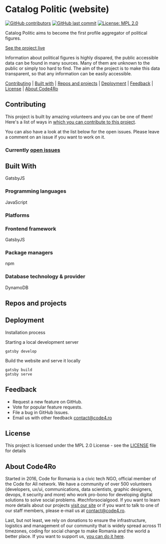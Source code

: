 # Catalog Politic (website) 

[![GitHub contributors](https://img.shields.io/github/contributors/code4romania/catalog-politic.svg?style=for-the-badge)](https://github.com/code4romania/catalog-politic/graphs/contributors) [![GitHub last commit](https://img.shields.io/github/last-commit/code4romania/catalog-politic.svg?style=for-the-badge)](https://github.com/code4romania/catalog-politic/commits/master) [![License: MPL 2.0](https://img.shields.io/badge/license-MPL%202.0-brightgreen.svg?style=for-the-badge)](https://opensource.org/licenses/MPL-2.0)

Catalog Politic aims to become the first profile aggregator of political figures.

[See the project live](https://xd.adobe.com/spec/5328b672-cd71-431d-5a44-c4ddcb08eb40-2519/)

Information about political figures is highly dispared, the public accessible data can be found in many sources. Many of them are unknown to the public or simply too hard to find. The aim of the project is to make this data transparent, so that any information can be easily accessible.  

[Contributing](#contributing) | [Built with](#built-with) | [Repos and projects](#repos-and-projects) | [Deployment](#deployment) | [Feedback](#feedback) | [License](#license) | [About Code4Ro](#about-code4ro)

## Contributing

This project is built by amazing volunteers and you can be one of them! Here's a list of ways in [which you can contribute to this project](https://github.com/code4romania/ce-ma-fac/blob/develop/.github/CONTRIBUTING.md).

You can also have a look at the list below for the open issues. Please leave a comment on an issue if you want to work on it.
### Currently [open issues](https://github.com/code4romania/catalog-politic/issues)

## Built With

GatsbyJS

### Programming languages

JavaScript

### Platforms

### Frontend framework

GatsbyJS

### Package managers

npm

### Database technology & provider

DynamoDB

## Repos and projects

## Deployment

Installation process

Starting a local development server
```
gatsby develop
```

Build the website and serve it locally
```
gatsby build
gatsby serve
```

## Feedback

* Request a new feature on GitHub.
* Vote for popular feature requests.
* File a bug in GitHub Issues.
* Email us with other feedback contact@code4.ro

## License 

This project is licensed under the MPL 2.0 License - see the [LICENSE](LICENSE) file for details

## About Code4Ro

Started in 2016, Code for Romania is a civic tech NGO, official member of the Code for All network. We have a community of over 500 volunteers (developers, ux/ui, communications, data scientists, graphic designers, devops, it security and more) who work pro-bono for developing digital solutions to solve social problems. #techforsocialgood. If you want to learn more details about our projects [visit our site](https://www.code4.ro/en/) or if you want to talk to one of our staff members, please e-mail us at contact@code4.ro.

Last, but not least, we rely on donations to ensure the infrastructure, logistics and management of our community that is widely spread across 11 timezones, coding for social change to make Romania and the world a better place. If you want to support us, [you can do it here](https://code4.ro/en/donate/).
